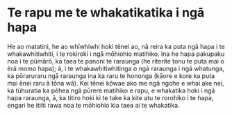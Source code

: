 # Te rapu me te whakatikatika i ngā hapa

He ao matatini, he ao whīwhiwhi hoki tēnei ao, nā reira ka puta ngā hapa i te whakawhitiwhiti, i te rokiroki i ngā mōhiohio matihiko. Ina he hapa pakupaku noa i te pūmārō, ka taea te panoni te raraunga (he riterite tonu te puta mai o ērā momo hapa); ā, i te whakawhitiwhitinga o ngā raraunga i ngā whatunga, ka pōraruraru ngā raraunga ina ka raru te hononga (kāore e kore ka puta mai ēnei raru ā tōna wā). Kei tēnei kōwae ako me ngā ngohe e whai ake nei, ka tūhuratia ka pēhea ngā pūrere matihiko e rapu, e whakatika hoki i ngā hapa raraunga, ā, ka titiro hoki ki te take ka kite atu te rorohiko i te hapa, engari he itiiti rawa noa te mōhiohio kia taea ai te whakatika.